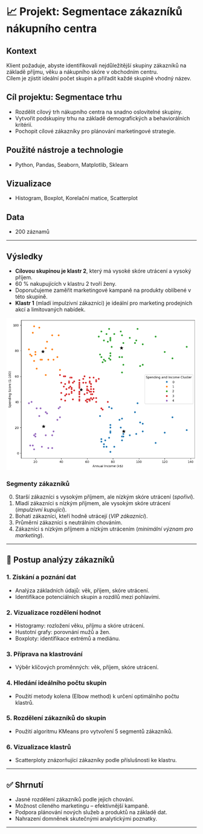 
# 📈 Projekt: Segmentace zákazníků nákupního centra

## Kontext
Klient požaduje, abyste identifikovali nejdůležitější skupiny zákazníků na základě příjmu, věku a nákupního skóre v obchodním centru.  
Cílem je zjistit ideální počet skupin a přiřadit každé skupině vhodný název.

## Cíl projektu: Segmentace trhu
- Rozdělit cílový trh nákupního centra na snadno oslovitelné skupiny.
- Vytvořit podskupiny trhu na základě demografických a behaviorálních kritérií.
- Pochopit cílové zákazníky pro plánování marketingové strategie.

## Použité nástroje a technologie
- Python, Pandas, Seaborn, Matplotlib, Sklearn

## Vizualizace
- Histogram, Boxplot, Korelační matice, Scatterplot

## Data
- 200 záznamů

---

## Výsledky
- **Cílovou skupinou je klastr 2**, který má vysoké skóre utrácení a vysoký příjem.
- 60 % nakupujících v klastru 2 tvoří ženy.
- Doporučujeme zaměřit marketingové kampaně na produkty oblíbené v této skupině.
- **Klastr 1** (mladí impulzivní zákazníci) je ideální pro marketing prodejních akcí a limitovaných nabídek.

![Výsledný graf](output.png)


### Segmenty zákazníků
0. Starší zákazníci s vysokým příjmem, ale nízkým skóre utrácení (*spořiví*).  
1. Mladí zákazníci s nízkým příjmem, ale vysokým skóre utrácení (*impulzivní kupující*).  
2. Bohatí zákazníci, kteří hodně utrácejí (*VIP zákazníci*).  
3. Průměrní zákazníci s neutrálním chováním.  
4. Zákazníci s nízkým příjmem a nízkým utrácením (*minimální význam pro marketing*).

---

## 🧠 Postup analýzy zákazníků

### 1. Získání a poznání dat
- Analýza základních údajů: věk, příjem, skóre utrácení.
- Identifikace potenciálních skupin a rozdílů mezi pohlavími.

### 2. Vizualizace rozdělení hodnot
- Histogramy: rozložení věku, příjmu a skóre utrácení.
- Hustotní grafy: porovnání mužů a žen.
- Boxploty: identifikace extrémů a mediánu.

### 3. Příprava na klastrování
- Výběr klíčových proměnných: věk, příjem, skóre utrácení.

### 4. Hledání ideálního počtu skupin
- Použití metody kolena (Elbow method) k určení optimálního počtu klastrů.

### 5. Rozdělení zákazníků do skupin
- Použití algoritmu KMeans pro vytvoření 5 segmentů zákazníků.

### 6. Vizualizace klastrů
- Scatterploty znázorňující zákazníky podle příslušnosti ke klastru.

---

## ✅ Shrnutí
- Jasné rozdělení zákazníků podle jejich chování.
- Možnost cíleného marketingu – efektivnější kampaně.
- Podpora plánování nových služeb a produktů na základě dat.
- Nahrazení domněnek skutečnými analytickými poznatky.

---

